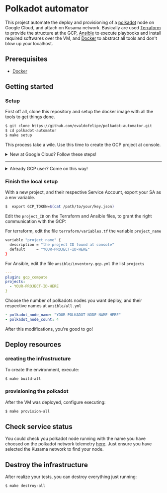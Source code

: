 # Polkadot automator

This project automate the deploy and provisioning of a [polkadot](https://polkadot.network) node on Google Cloud, and attach on Kusama network. Basically are used [Terraform](https://www.terraform.io) to provide the structure at the GCP, [Ansible](https://www.ansible.com) to execute playbooks and install required softwares over the VM, and [Docker](https://www.docker.com) to abstract all tools and don't blow up your localhost.

## Prerequisites

* [Docker](https://docs.docker.com/engine/installation/)

## Getting started

### Setup

First off all, clone this repository and setup the docker image with all the tools to get things done.

```bash
$ git clone https://github.com/evaldofelipe/polkadot-automator.git
$ cd polkadot-automator
$ make setup
```

This process take a wile. Use this time to create the GCP project at console.


<details>
<summary>New at Google Cloud? Follow these steps!</summary>
<br>

- If you don't have a GCP account yet, you could use the the free trial provide by google to execute this project.
You can create your free account [here](https://cloud.google.com/free).

- After create the account ready, you need create a project. Follow [this](https://cloud.google.com/resource-manager/docs/creating-managing-projects) documentation to guide you.

**IMPORTANT:**
Choose a project name as you want, and store the `project_ID` not the project name! You'll use later on the project.

- After the project was created, we need interact with GCP using a Service Account, an key file provide to use cloud API's. Follow [this](https://cloud.google.com/iam/docs/creating-managing-service-accounts#creating) guide to create the Service Account, download the json file, and store the file on a security place. Ansible and terraform will use this key to interact with GCP.

- On this automation are possible to choose the region where your VM are deployed, but as a new GCP user, I recommend, don't worry about it, and use the default region already set here.

<br><br>
</details>

___

<details>
<summary> Already GCP user? Come on this way!</summary>
<br>

- At this time, this project don't support the project automatic creation, because the trial account don't have a main organization to control the projects. So it's necessary create a new project on the console.

- Create the project and store and store the `project_ID`. You'll use later on the project.

- Create a Service Account on the new project, download the json, and store the file on a security place. Ansible and terraform will use this key to interact with GCP.

- If you want change the default Region and Zones defined here, just keep in mind to don't forget to select the right variables. If you need, take a look on the regions [list](https://cloud.google.com/compute/docs/regions-zones).

<br><br>
</details>


### Finish the local setup

With a new project, and their respective Service Account, export your SA as a env variable.


```bash
$  export GCP_TOKEN=$(cat /path/to/your/key.json)
```

Edit the `project_ID` on the Terraform and Ansible files, to grant the right communication with the GCP:

For terraform, edit the file `terraform/variables.tf` the variable `project_name`
```bash
variable "project_name" {
  description = "the project ID found at console"
  default     = "YOUR-PROJECT-ID-HERE"
}
```

For Ansible, edit the file `ansible/inventory.gcp.yml` the list `projects`

```yaml
---
plugin: gcp_compute
projects:
  - YOUR-PROJECT-ID-HERE
}
```

Choose the number of polkadots nodes you want deploy, and their respective names at `ansible/all.yml`

```yaml
- polkadot_node_name: "YOUR-POLKADOT-NODE-NAME-HERE"
- polkadot_node_count: 4
```

After this modifications, you're good to go!

## Deploy resources

### creating the infrastructure

To create the environment, execute:

```bash
$ make build-all
```

### provisioning the polkadot

After the VM was deployed, configure executing:

```bash
$ make provision-all
```

## Check service status

You could check you polkadot node running with the name you have choosed on the polkadot network telemetry [here](https://telemetry.polkadot.io/). Just ensure you have selected the Kusama network to find your node.


## Destroy the infrastructure

After realize your tests, you can destroy everything just running:

```bash
$ make destroy-all
```
